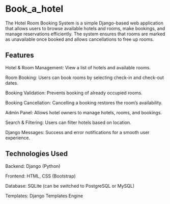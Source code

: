 # Book_a_hotel
The Hotel Room Booking System is a simple Django-based web application that allows users to browse available hotels and rooms, make bookings, and manage reservations efficiently. The system ensures that rooms are marked as unavailable once booked and allows cancellations to free up rooms.

## Features

Hotel & Room Management: View a list of hotels and available rooms.

Room Booking: Users can book rooms by selecting check-in and check-out dates.

Booking Validation: Prevents booking of already occupied rooms.

Booking Cancellation: Cancelling a booking restores the room’s availability.

Admin Panel: Allows hotel owners to manage hotels, rooms, and bookings.

Search & Filtering: Users can filter hotels based on location.

Django Messages: Success and error notifications for a smooth user experience.

## Technologies Used

Backend: Django (Python)

Frontend: HTML, CSS (Bootstrap)

Database: SQLite (can be switched to PostgreSQL or MySQL)

Templates: Django Templates Engine
